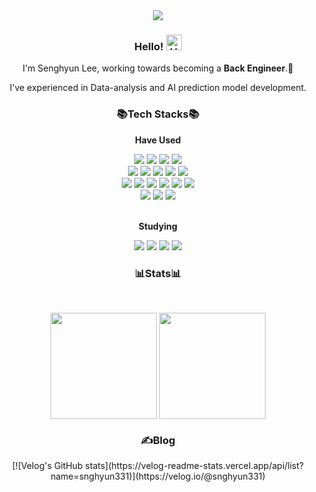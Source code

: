 <div align=center>
	<img src="https://capsule-render.vercel.app/api?type=cylinder&height=130&color=auto&text=snghyun%20Github🐣&fontSize=60&animation=twinkling" />	
</div>

<div align=center>
	<h3>Hello!  <img src="https://raw.githubusercontent.com/Tarikul-Islam-Anik/Animated-Fluent-Emojis/master/Emojis/Hand%20gestures/Hand%20with%20Fingers%20Splayed%20Light%20Skin%20Tone.png" alt="Hand with Fingers Splayed Light Skin Tone" width="25" height="25" /></h3>
	<p>I'm Senghyun Lee, working towards becoming a <strong>Back Engineer</strong>.💪</p> 
	<p>I've experienced in Data-analysis and AI prediction model development.</p>
</div>

<div align=center>
	<h3>📚Tech Stacks📚</h3>
	<p><strong>Have Used</strong></p>
</div>
<div align=center>
	<img src="https://img.shields.io/badge/JavaScript-F7DF1E?style=flat&logo=JavaScript&logoColor=white" />
	<img src="https://img.shields.io/badge/Python-3776AB?style=flat&logo=Python&logoColor=white">
	<img src="https://img.shields.io/badge/SQL-4479A1?style=flat&logo=SQL&logoColor=white" />
	<img src="https://img.shields.io/badge/R-276DC3?style=flat&logo=R&logoColor=white" />
	<br>
	<img src="https://img.shields.io/badge/ExpressJs-000000?style=flat&logo=Express&logoColor=white" />
	<img src="https://img.shields.io/badge/Flask-000000?style=flat&logo=flask&logoColor=white" />
	<img src="https://img.shields.io/badge/MongoDB-47A248?style=flat&logo=mongodb&logoColor=white" />
	<img src="https://img.shields.io/badge/AWS S3-569A31?style=flat&logo=amazons3&logoColor=white" />
	<img src="https://img.shields.io/badge/Elasticsearch-005571?style=flat&logo=elasticsearch&logoColor=white" />
	<br>
	<img src="https://img.shields.io/badge/AWS EC2-FF9900?style=flat&logo=amazonec2&logoColor=white" />
	<img src="https://img.shields.io/badge/Nginx-009639?style=flat&logo=nginx&logoColor=white" />
	<img src="https://img.shields.io/badge/Docker-2496ED?style=flat&logo=docker&logoColor=white" />
	<img src="https://img.shields.io/badge/Linux-FCC624?style=flat&logo=linux&logoColor=white" />
	<img src="https://img.shields.io/badge/Git-F05032?style=flat&logo=git&logoColor=white" />
	<img src="https://img.shields.io/badge/Git LFS-F64935?style=flat&logo=gitlfs&logoColor=white" />
	<br>
	<img src="https://img.shields.io/badge/Selenium-43B02A?style=flat&logo=selenium&logoColor=white" />
	<img src="https://img.shields.io/badge/Scikit learn-F7931E?style=flat&logo=scikitlearn&logoColor=white" />
	<img src="https://img.shields.io/badge/Keras-D00000?style=flat&logo=keras&logoColor=white" />	
</div>
<br>
<div align=center>
	<p><strong>Studying</strong></p>
</div>
<div align=center>
 	<img src="https://img.shields.io/badge/TypeScript-3178C6?style=flat&logo=TypeScript&logoColor=white" />
  	<img src="https://img.shields.io/badge/Nest.js-E0234E?style=flat&logo=nestjs&logoColor=white" />
   	<img src="https://img.shields.io/badge/MySQL-4479A1?style=flat&logo=mysql&logoColor=white" />
	<img src="https://img.shields.io/badge/Jenkins-D24939?style=flat&logo=jenkins&logoColor=white" />
</div>

<div align=center>
	<h3>📊Stats📊</h3>
</div>
<br>
<div align=center>
	<p align="center">
    <img align="center" height=170 src="https://github-readme-stats.vercel.app/api/top-langs/?username=snghyun331&layout=donut&theme=rose_pine&hide=jupyter%20notebook" />
  </a>
    <img align="center" height=170 src="https://github-readme-stats.vercel.app/api?username=snghyun331&hide=${가릴항목}&theme=rose_pine" />
  </a>
</p>
</div>
<div align=center>
	<h3>✍Blog</h3>
</div>
<div align=center>
	[![Velog's GitHub stats](https://velog-readme-stats.vercel.app/api/list?name=snghyun331)](https://velog.io/@snghyun331) 
</div>
